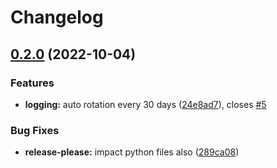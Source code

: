 # Changelog

## [0.2.0](https://github.com/EPFL-ENAC/ENACrestic/compare/v0.1.10...v0.2.0) (2022-10-04)


### Features

* **logging:** auto rotation every 30 days ([24e8ad7](https://github.com/EPFL-ENAC/ENACrestic/commit/24e8ad7b726afda1cf9fb570f707537130a1aafd)), closes [#5](https://github.com/EPFL-ENAC/ENACrestic/issues/5)


### Bug Fixes

* **release-please:** impact python files also ([289ca08](https://github.com/EPFL-ENAC/ENACrestic/commit/289ca08b8688e45c5c14a88763049e4c53dcc71e))
